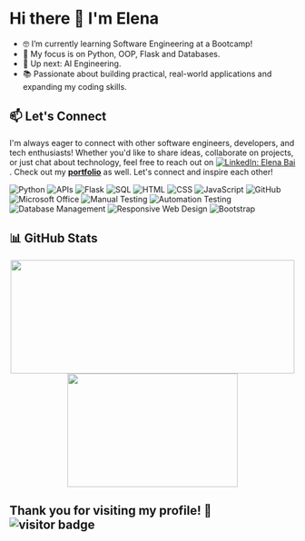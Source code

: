 # Hi there 👋 I'm Elena

- 🤓 I’m currently learning Software Engineering at a Bootcamp!
- 🔧 My focus is on Python, OOP, Flask and Databases.
- 🚀 Up next: AI Engineering.
- 📚 Passionate about building practical, real-world applications and expanding my coding skills. 


## 📫 Let's Connect
I'm always eager to connect with other software engineers, developers, and tech enthusiasts! Whether you'd like to share ideas, collaborate on projects, or just chat about technology, feel free to reach out on [![LinkedIn: Elena Bai](https://img.shields.io/badge/-Elena%20Bai-0077B5?style=flat&logo=Linkedin&logoColor=white)](https://www.linkedin.com/in/elena-bai-1a9b801b0/).
Check out my [**portfolio**](https://github.com/Ell-716?tab=repositories) as well. 
Let's connect and inspire each other!

![Python](https://img.shields.io/badge/-Python-3776AB?style=flat&logo=python&logoColor=white) ![APIs](https://img.shields.io/badge/-APIs-00457C?style=flat&logo=api&logoColor=white) ![Flask](https://img.shields.io/badge/-Flask-000000?style=flat&logo=flask&logoColor=white) ![SQL](https://img.shields.io/badge/-SQL-CC2927?style=flat&logo=microsoft-sql-server&logoColor=white) ![HTML](https://img.shields.io/badge/-HTML-E34F26?style=flat&logo=html5&logoColor=white) 
![CSS](https://img.shields.io/badge/-CSS-1572B6?style=flat&logo=css3&logoColor=white) ![JavaScript](https://img.shields.io/badge/-JavaScript-F7DF1E?style=flat&logo=javascript&logoColor=white) ![GitHub](https://img.shields.io/badge/-GitHub-181717?style=flat&logo=github&logoColor=white) 
![Microsoft Office](https://img.shields.io/badge/-Microsoft%20Office-D83B01?style=flat&logo=microsoft-office&logoColor=white)
![Manual Testing](https://img.shields.io/badge/-Manual%20Testing-007396?style=flat&logo=checkmarx&logoColor=white) ![Automation Testing](https://img.shields.io/badge/-Automation%20Testing-6DB33F?style=flat&logo=checkmarx&logoColor=white) ![Database Management](https://img.shields.io/badge/-DBMS-003B57?style=flat&logo=databricks&logoColor=white)
![Responsive Web Design](https://img.shields.io/badge/-Responsive%20Web%20Design-1572B6?style=flat&logo=css3&logoColor=white) ![Bootstrap](https://img.shields.io/badge/-Bootstrap-563D7C?style=flat&logo=bootstrap&logoColor=white)

## 📊 GitHub Stats

<p align="center">
  <img src="https://github-readme-stats.vercel.app/api?username=ell-716&theme=github_dark_dimmed&show_icons=true&hide_border=false&count_private=true&include_all_commits=true&rank_icon=percentile" width="500px" height="200px"></img>
  <img src="https://github-readme-stats.vercel.app/api/top-langs/?username=ell-716&langs_count=10&theme=github_dark_dimmed&show_icons=true&hide_border=false&layout=compact" width="300px" height="200px"></img>
</p>





## Thank you for visiting my profile! 🌟 ![visitor badge](https://visitor-badge.laobi.icu/badge?page_id=ell-716.visitor-badge&format=true)
